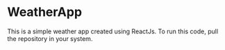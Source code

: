 # WeatherApp

This is a simple weather app created using ReactJs. To run this code, pull the repository in your system.
